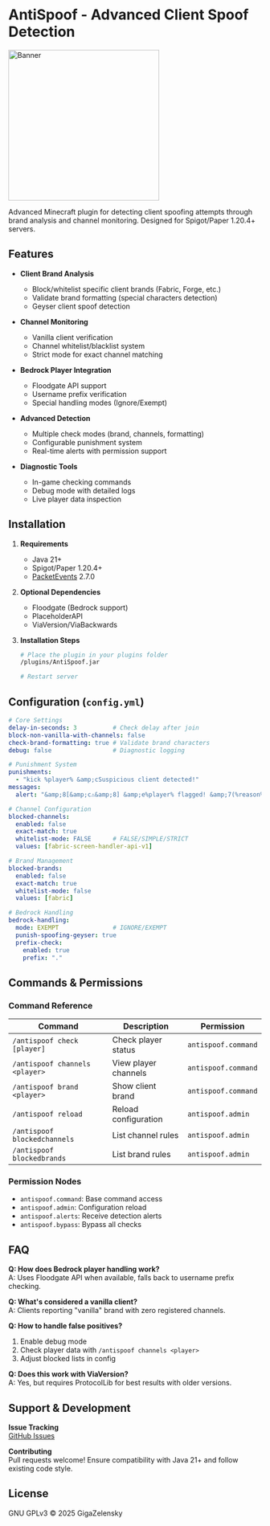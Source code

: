 # AntiSpoof - Advanced Client Spoof Detection

<img src="https://i.imgur.com/7QkWF7E.png" alt="Banner" style="width:300px; height:auto;">

Advanced Minecraft plugin for detecting client spoofing attempts through brand analysis and channel monitoring. Designed for Spigot/Paper 1.20.4+ servers.

## Features

- **Client Brand Analysis**
  - Block/whitelist specific client brands (Fabric, Forge, etc.)
  - Validate brand formatting (special characters detection)
  - Geyser client spoof detection

- **Channel Monitoring**
  - Vanilla client verification
  - Channel whitelist/blacklist system
  - Strict mode for exact channel matching

- **Bedrock Player Integration**
  - Floodgate API support
  - Username prefix verification
  - Special handling modes (Ignore/Exempt)

- **Advanced Detection**
  - Multiple check modes (brand, channels, formatting)
  - Configurable punishment system
  - Real-time alerts with permission support

- **Diagnostic Tools**
  - In-game checking commands
  - Debug mode with detailed logs
  - Live player data inspection

## Installation

1. **Requirements**
   - Java 21+
   - Spigot/Paper 1.20.4+
   - [PacketEvents](https://github.com/retrooper/packetevents) 2.7.0

2. **Optional Dependencies**
   - Floodgate (Bedrock support)
   - PlaceholderAPI
   - ViaVersion/ViaBackwards

3. **Installation Steps**
   ```bash
   # Place the plugin in your plugins folder
   /plugins/AntiSpoof.jar
   
   # Restart server
   ```

## Configuration (`config.yml`)

```yaml
# Core Settings
delay-in-seconds: 3          # Check delay after join
block-non-vanilla-with-channels: false
check-brand-formatting: true # Validate brand characters
debug: false                 # Diagnostic logging

# Punishment System
punishments:
  - "kick %player% &amp;cSuspicious client detected!"
messages:
  alert: "&amp;8[&amp;c⚠&amp;8] &amp;e%player% flagged! &amp;7(%reason%)"

# Channel Configuration
blocked-channels:
  enabled: false
  exact-match: true
  whitelist-mode: FALSE      # FALSE/SIMPLE/STRICT
  values: [fabric-screen-handler-api-v1]

# Brand Management
blocked-brands:
  enabled: false
  exact-match: true
  whitelist-mode: false
  values: [fabric]

# Bedrock Handling
bedrock-handling:
  mode: EXEMPT               # IGNORE/EXEMPT
  punish-spoofing-geyser: true
  prefix-check:
    enabled: true
    prefix: "."
```

## Commands & Permissions

### Command Reference
| Command | Description | Permission |
|---------|-------------|------------|
| `/antispoof check [player]` | Check player status | `antispoof.command` |
| `/antispoof channels <player>` | View player channels | `antispoof.command` |
| `/antispoof brand <player>` | Show client brand | `antispoof.command` |
| `/antispoof reload` | Reload configuration | `antispoof.admin` |
| `/antispoof blockedchannels` | List channel rules | `antispoof.admin` |
| `/antispoof blockedbrands` | List brand rules | `antispoof.admin` |

### Permission Nodes
- `antispoof.command`: Base command access
- `antispoof.admin`: Configuration reload
- `antispoof.alerts`: Receive detection alerts
- `antispoof.bypass`: Bypass all checks

## FAQ

**Q: How does Bedrock player handling work?**  
A: Uses Floodgate API when available, falls back to username prefix checking.

**Q: What's considered a vanilla client?**  
A: Clients reporting "vanilla" brand with zero registered channels.

**Q: How to handle false positives?**  
1. Enable debug mode
2. Check player data with `/antispoof channels <player>`
3. Adjust blocked lists in config

**Q: Does this work with ViaVersion?**  
A: Yes, but requires ProtocolLib for best results with older versions.

## Support & Development

**Issue Tracking**  
[GitHub Issues](https://github.com/GigaZelensky/AntiSpoof/issues)

**Contributing**  
Pull requests welcome! Ensure compatibility with Java 21+ and follow existing code style.

## License

GNU GPLv3 © 2025 GigaZelensky

```
